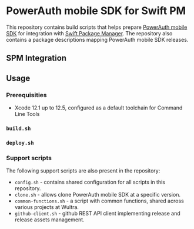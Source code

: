 # PowerAuth mobile SDK for Swift PM

This repository contains build scripts that helps prepare [PowerAuth mobile SDK](https://github.com/wultra/powerauth-mobile-sdk) for integration with [Swift Package Manager](https://swift.org/package-manager). The repository also contains a package descriptions mapping PowerAuth mobile SDK releases.

## SPM Integration

## Usage

### Prerequisities

- Xcode 12.1 up to 12.5, configured as a default toolchain for Command Line Tools

### `build.sh`

### `deploy.sh`

### Support scripts

The following support scripts are also present in the repository:

- `config.sh` - contains shared configuration for all scripts in this repository.
- `clone.sh` - allows clone PowerAuth mobile SDK at a specific version.
- `common-functions.sh` - a script with common functions, shared across various projects at Wultra.
- `github-client.sh` - github REST API client implementing release and release assets management. 